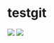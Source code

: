 # testgit
![](https://github.com/Gabriel-Marino/testgit/blob/master/safe_image.gif)
![](https://github.com/Gabriel-Marino/testgit/blob/master/square.gif)

